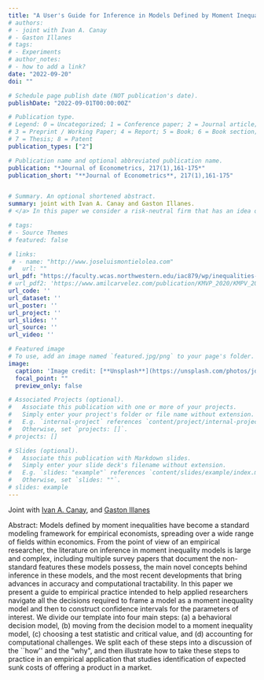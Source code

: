 ```yaml
---
title: "A User's Guide for Inference in Models Defined by Moment Inequalities"
# authors:
# - joint with Ivan A. Canay  
# - Gaston Illanes
# tags:
# - Experiments
# author_notes:
# - how to add a link?
date: "2022-09-20"
doi: ""

# Schedule page publish date (NOT publication's date).
publishDate: "2022-09-01T00:00:00Z"

# Publication type.
# Legend: 0 = Uncategorized; 1 = Conference paper; 2 = Journal article;
# 3 = Preprint / Working Paper; 4 = Report; 5 = Book; 6 = Book section;
# 7 = Thesis; 8 = Patent
publication_types: ["2"]

# Publication name and optional abbreviated publication name.
publication: "*Journal of Econometrics, 217(1),161-175*"
publication_short: "**Journal of Econometrics**, 217(1),161-175"


# Summary. An optional shortened abstract.
summary: joint with Ivan A. Canay and Gaston Illanes.
# </a> In this paper we consider a risk-neutral firm that has an idea of unknown quality, but can perform an experiment to learn about it. The firm's goal is to decide the experiment's size and whether or not the idea should be implemented at scale after observing the experiment's outcome. We solve this problem using a Bayesian criterion (Gaussian Prior) and Minimax Regret criterion.

# tags:
# - Source Themes
# featured: false

# links:
 # - name: "http://www.joseluismontielolea.com"
#   url: ""
url_pdf: "https://faculty.wcas.northwestern.edu/iac879/wp/inequalities-guide.pdf"
# url_pdf2: 'https://www.amilcarvelez.com/publication/KMVP_2020/KMPV_2020Appendix.pdf'
url_code: ''
url_dataset: ''
url_poster: ''
url_project: ''
url_slides: ''
url_source: ''
url_video: ''

# Featured image
# To use, add an image named `featured.jpg/png` to your page's folder. 
image:
  caption: 'Image credit: [**Unsplash**](https://unsplash.com/photos/jdD8gXaTZsc)'
  focal_point: ""
  preview_only: false

# Associated Projects (optional).
#   Associate this publication with one or more of your projects.
#   Simply enter your project's folder or file name without extension.
#   E.g. `internal-project` references `content/project/internal-project/index.md`.
#   Otherwise, set `projects: []`.
# projects: []

# Slides (optional).
#   Associate this publication with Markdown slides.
#   Simply enter your slide deck's filename without extension.
#   E.g. `slides: "example"` references `content/slides/example/index.md`.
#   Otherwise, set `slides: ""`.
# slides: example
---
```

  
Joint with <a href="https://sites.northwestern.edu/iac879/" target="_blank">Ivan A. Canay</a></span>, <span>and <a href="https://sites.northwestern.edu/gil208/" target="_blank"> Gaston Illanes</a> </span></div>
 
Abstract: Models defined by moment inequalities have become a standard modeling framework for empirical economists, spreading over a wide range of fields within economics. From the point of view of an empirical researcher, the literature on inference in moment inequality models is large and complex, including multiple survey papers that document the non-standard features these models possess, the main novel concepts behind inference in these models, and the most recent developments that bring advances in accuracy and computational tractability. In this paper we present a guide to empirical practice intended to help applied researchers navigate all the decisions required to frame a model as a moment inequality model and then to construct confidence intervals for the parameters of interest. We divide our template into four main steps: (a) a behavioral decision model, (b) moving from the decision model to a moment inequality model, (c) choosing a test statistic and critical value, and (d) accounting for computational challenges. We split each of these steps into a discussion of the ``how'' and the "why", and then illustrate how to take these steps to practice in an empirical application that studies identification of expected sunk costs of offering a product in a market.

